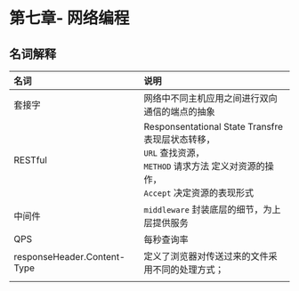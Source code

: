 # 第七章- 网络编程
## 名词解释

| 名词 | 说明 |
| :- | :- |
| 套接字 | 网络中不同主机应用之间进行双向通信的端点的抽象 |
| RESTful | Responsentational State Transfre 表现层状态转移，<br>  `URL` 查找资源， <br/> `METHOD` 请求方法 定义对资源的操作， <br/> `Accept` 决定资源的表现形式 |
| 中间件 | ` middleware ` 封装底层的细节，为上层提供服务 |
| QPS | 每秒查询率 |
| responseHeader.Content-Type | 定义了浏览器对传送过来的文件采用不同的处理方式； |
|  |  |
